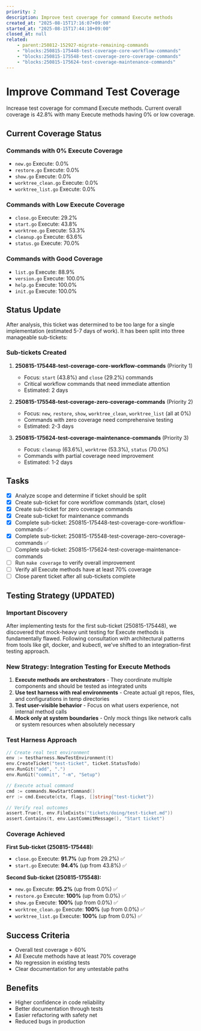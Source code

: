 ```yaml
---
priority: 2
description: Improve test coverage for command Execute methods
created_at: "2025-08-15T17:16:07+09:00"
started_at: "2025-08-15T17:44:10+09:00"
closed_at: null
related:
    - parent:250812-152927-migrate-remaining-commands
    - "blocks:250815-175448-test-coverage-core-workflow-commands"
    - "blocks:250815-175548-test-coverage-zero-coverage-commands"
    - "blocks:250815-175624-test-coverage-maintenance-commands"
---
```


# Improve Command Test Coverage

Increase test coverage for command Execute methods. Current overall coverage is 42.8% with many Execute methods having 0% or low coverage.

## Current Coverage Status

### Commands with 0% Execute Coverage
- `new.go` Execute: 0.0%
- `restore.go` Execute: 0.0%
- `show.go` Execute: 0.0%
- `worktree_clean.go` Execute: 0.0%
- `worktree_list.go` Execute: 0.0%

### Commands with Low Execute Coverage
- `close.go` Execute: 29.2%
- `start.go` Execute: 43.8%
- `worktree.go` Execute: 53.3%
- `cleanup.go` Execute: 63.6%
- `status.go` Execute: 70.0%

### Commands with Good Coverage
- `list.go` Execute: 88.9%
- `version.go` Execute: 100.0%
- `help.go` Execute: 100.0%
- `init.go` Execute: 100.0%

## Status Update

After analysis, this ticket was determined to be too large for a single implementation (estimated 5-7 days of work). It has been split into three manageable sub-tickets:

### Sub-tickets Created

1. **250815-175448-test-coverage-core-workflow-commands** (Priority 1)
   - Focus: `start` (43.8%) and `close` (29.2%) commands
   - Critical workflow commands that need immediate attention
   - Estimated: 2 days

2. **250815-175548-test-coverage-zero-coverage-commands** (Priority 2)
   - Focus: `new`, `restore`, `show`, `worktree_clean`, `worktree_list` (all at 0%)
   - Commands with zero coverage need comprehensive testing
   - Estimated: 2-3 days

3. **250815-175624-test-coverage-maintenance-commands** (Priority 3)
   - Focus: `cleanup` (63.6%), `worktree` (53.3%), `status` (70.0%)
   - Commands with partial coverage need improvement
   - Estimated: 1-2 days

## Tasks

- [x] Analyze scope and determine if ticket should be split
- [x] Create sub-ticket for core workflow commands (start, close)
- [x] Create sub-ticket for zero coverage commands
- [x] Create sub-ticket for maintenance commands
- [x] Complete sub-ticket: 250815-175448-test-coverage-core-workflow-commands ✅
- [x] Complete sub-ticket: 250815-175548-test-coverage-zero-coverage-commands ✅
- [ ] Complete sub-ticket: 250815-175624-test-coverage-maintenance-commands
- [ ] Run `make coverage` to verify overall improvement
- [ ] Verify all Execute methods have at least 70% coverage
- [ ] Close parent ticket after all sub-tickets complete

## Testing Strategy (UPDATED)

### Important Discovery
After implementing tests for the first sub-ticket (250815-175448), we discovered that mock-heavy unit testing for Execute methods is fundamentally flawed. Following consultation with architectural patterns from tools like git, docker, and kubectl, we've shifted to an integration-first testing approach.

### New Strategy: Integration Testing for Execute Methods
1. **Execute methods are orchestrators** - They coordinate multiple components and should be tested as integrated units
2. **Use test harness with real environments** - Create actual git repos, files, and configurations in temp directories
3. **Test user-visible behavior** - Focus on what users experience, not internal method calls
4. **Mock only at system boundaries** - Only mock things like network calls or system resources when absolutely necessary

### Test Harness Approach
```go
// Create real test environment
env := testharness.NewTestEnvironment(t)
env.CreateTicket("test-ticket", ticket.StatusTodo)
env.RunGit("add", ".")
env.RunGit("commit", "-m", "Setup")

// Execute actual command
cmd := commands.NewStartCommand()
err := cmd.Execute(ctx, flags, []string{"test-ticket"})

// Verify real outcomes
assert.True(t, env.FileExists("tickets/doing/test-ticket.md"))
assert.Contains(t, env.LastCommitMessage(), "Start ticket")
```

### Coverage Achieved
**First Sub-ticket (250815-175448):**
- `close.go` Execute: **91.7%** (up from 29.2%) ✅
- `start.go` Execute: **94.4%** (up from 43.8%) ✅

**Second Sub-ticket (250815-175548):**
- `new.go` Execute: **95.2%** (up from 0.0%) ✅
- `restore.go` Execute: **100%** (up from 0.0%) ✅
- `show.go` Execute: **100%** (up from 0.0%) ✅
- `worktree_clean.go` Execute: **100%** (up from 0.0%) ✅
- `worktree_list.go` Execute: **100%** (up from 0.0%) ✅

## Success Criteria

- Overall test coverage > 60%
- All Execute methods have at least 70% coverage
- No regression in existing tests
- Clear documentation for any untestable paths

## Benefits

- Higher confidence in code reliability
- Better documentation through tests
- Easier refactoring with safety net
- Reduced bugs in production